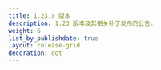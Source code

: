 ```yaml
---
title: 1.23.x 版本
description: 1.23 版本及其相关补丁发布的公告。
weight: 6
list_by_publishdate: true
layout: release-grid
decoration: dot
---
```

